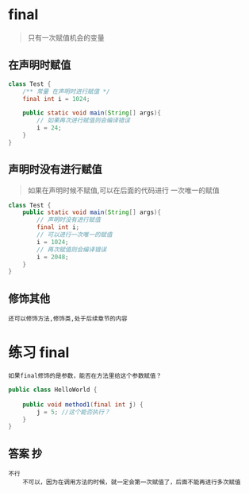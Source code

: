 # final
> 只有一次赋值机会的变量

## 在声明时赋值

```java
class Test {
    /** 常量 在声明时进行赋值 */
    final int i = 1024;

    public static void main(String[] args){
        // 如果再次进行赋值则会编译错误
        i = 24;
    }
}
```

## 声明时没有进行赋值
> 如果在声明时候不赋值,可以在后面的代码进行 一次唯一的赋值

```java
class Test {
    public static void main(String[] args){
        // 声明时没有进行赋值
        final int i;
        // 可以进行一次唯一的赋值
        i = 1024;
        // 再次赋值则会编译错误
        i = 2048;
    }
}
```

## 修饰其他

```text
还可以修饰方法,修饰类,处于后续章节的内容
```

# 练习 final

```text
如果final修饰的是参数，能否在方法里给这个参数赋值？ 
```
```java
public class HelloWorld {
 
    public void method1(final int j) {
        j = 5; //这个能否执行？
    }
}
```

## 答案 抄

```text
不行
    不可以，因为在调用方法的时候，就一定会第一次赋值了，后面不能再进行多次赋值 
```